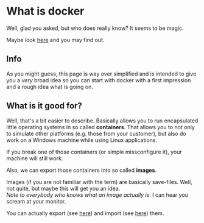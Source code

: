 # What is docker

Well, glad you asked, but who does really know? It seems to be magic. 

Maybe look [here](https://www.docker.com) and you may find out. 

## Info 

As you might guess, this page is way over simplified and is intended to give you a _very_ broad idea so you can start with docker with a first impression and a rough idea what is going on.  

## What is it good for?

Well, that's a bit easier to describe. Basically allows you to run encapsulated little operating systems in so called **containers**.
That allows you to not only to simulate other platforms (e.g. those from your customer), but also do work on a Windows machine while using Linux applications.

If you break one of those containers (or simple missconfigure it), your machine will still work. 

Also, we can export those containers into so called  **images**. 

Images (if you are not familiar with the term) are basically save-files. Well, not quite, but maybe this will get you an idea.\
_Note to everybody who knows what an image actually is_: I can hear you scream at your monitor.

You can actually export (see [here](step3/exportindex.md)) and import (see [here](step1/importDockerImage.md)) them.


